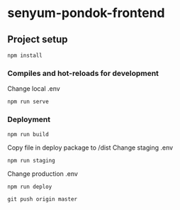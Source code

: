 # senyum-pondok-frontend

## Project setup
```
npm install
```

### Compiles and hot-reloads for development
Change local .env
```
npm run serve
```

### Deployment
```
npm run build
```
Copy file in deploy package to /dist
Change staging .env
```
npm run staging
```
Change production .env
```
npm run deploy
```
```
git push origin master
```